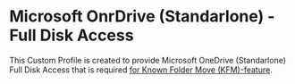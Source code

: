 # Microsoft OnrDrive (Standarlone) - Full Disk Access

This Custom Profile is created to provide Microsoft OneDrive (Standarlone) Full Disk Access that is required [for Known Folder Move (KFM)-feature](https://learn.microsoft.com/en-us/sharepoint/redirect-known-folders-macos).